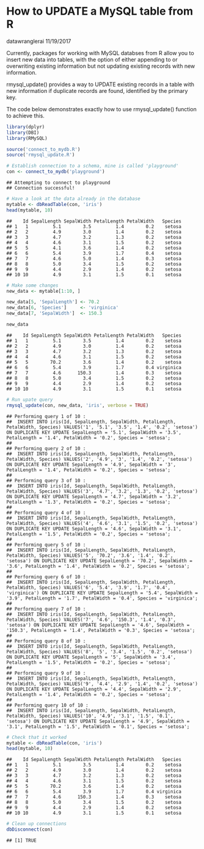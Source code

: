 How to UPDATE a MySQL table from R
================
datawranglerai
11/19/2017

Currently, packages for working with MySQL databses from R allow you to insert new data into tables, with the option of either appending to or overwriting existing information but not updating existing records with new information.

rmysql_update() provides a way to UPDATE existing records in a table with new information if duplicate records are found, identified by the primary key.

The code below demonstrates exactly how to use rmysql_update() function to achieve this.

``` r
library(dplyr)
library(DBI)
library(RMySQL)

source('connect_to_mydb.R')
source('rmysql_update.R')

# Establish connection to a schema, mine is called 'playground'
con <- connect_to_mydb('playground')
```

    ## Attempting to connect to playground 
    ## Connection successful!

``` r
# Have a look at the data already in the database
mytable <- dbReadTable(con, 'iris')
head(mytable, 10)
```

    ##    Id SepalLength SepalWidth PetalLength PetalWidth   Species
    ## 1   1         5.1        3.5         1.4        0.2    setosa
    ## 2   2         4.9        3.0         1.4        0.2    setosa
    ## 3   3         4.7        3.2         1.3        0.2    setosa
    ## 4   4         4.6        3.1         1.5        0.2    setosa
    ## 5   5         4.1        3.6         1.4        0.2    setosa
    ## 6   6         5.4        3.9         1.7        0.4    setosa
    ## 7   7         4.6        5.0         1.4        0.3    setosa
    ## 8   8         5.0        3.4         1.5        0.2    setosa
    ## 9   9         4.4        2.9         1.4        0.2    setosa
    ## 10 10         4.9        3.1         1.5        0.1    setosa

``` r
# Make some changes
new_data <- mytable[1:10, ]

new_data[5, 'SepalLength'] <- 70.2
new_data[6, 'Species']     <- 'virginica'
new_data[7, 'SepalWidth']  <- 150.3

new_data
```

    ##    Id SepalLength SepalWidth PetalLength PetalWidth   Species
    ## 1   1         5.1        3.5         1.4        0.2    setosa
    ## 2   2         4.9        3.0         1.4        0.2    setosa
    ## 3   3         4.7        3.2         1.3        0.2    setosa
    ## 4   4         4.6        3.1         1.5        0.2    setosa
    ## 5   5        70.2        3.6         1.4        0.2    setosa
    ## 6   6         5.4        3.9         1.7        0.4 virginica
    ## 7   7         4.6      150.3         1.4        0.3    setosa
    ## 8   8         5.0        3.4         1.5        0.2    setosa
    ## 9   9         4.4        2.9         1.4        0.2    setosa
    ## 10 10         4.9        3.1         1.5        0.1    setosa

``` r
# Run upate query
rmysql_update(con, new_data, 'iris', verbose = TRUE)
```

    ## Performing query 1 of 10 :
    ##  INSERT INTO iris(Id, SepalLength, SepalWidth, PetalLength, PetalWidth, Species) VALUES('1', '5.1', '3.5', '1.4', '0.2', 'setosa') ON DUPLICATE KEY UPDATE SepalLength = '5.1', SepalWidth = '3.5', PetalLength = '1.4', PetalWidth = '0.2', Species = 'setosa'; 
    ## 
    ## Performing query 2 of 10 :
    ##  INSERT INTO iris(Id, SepalLength, SepalWidth, PetalLength, PetalWidth, Species) VALUES('2', '4.9', '3', '1.4', '0.2', 'setosa') ON DUPLICATE KEY UPDATE SepalLength = '4.9', SepalWidth = '3', PetalLength = '1.4', PetalWidth = '0.2', Species = 'setosa'; 
    ## 
    ## Performing query 3 of 10 :
    ##  INSERT INTO iris(Id, SepalLength, SepalWidth, PetalLength, PetalWidth, Species) VALUES('3', '4.7', '3.2', '1.3', '0.2', 'setosa') ON DUPLICATE KEY UPDATE SepalLength = '4.7', SepalWidth = '3.2', PetalLength = '1.3', PetalWidth = '0.2', Species = 'setosa'; 
    ## 
    ## Performing query 4 of 10 :
    ##  INSERT INTO iris(Id, SepalLength, SepalWidth, PetalLength, PetalWidth, Species) VALUES('4', '4.6', '3.1', '1.5', '0.2', 'setosa') ON DUPLICATE KEY UPDATE SepalLength = '4.6', SepalWidth = '3.1', PetalLength = '1.5', PetalWidth = '0.2', Species = 'setosa'; 
    ## 
    ## Performing query 5 of 10 :
    ##  INSERT INTO iris(Id, SepalLength, SepalWidth, PetalLength, PetalWidth, Species) VALUES('5', '70.2', '3.6', '1.4', '0.2', 'setosa') ON DUPLICATE KEY UPDATE SepalLength = '70.2', SepalWidth = '3.6', PetalLength = '1.4', PetalWidth = '0.2', Species = 'setosa'; 
    ## 
    ## Performing query 6 of 10 :
    ##  INSERT INTO iris(Id, SepalLength, SepalWidth, PetalLength, PetalWidth, Species) VALUES('6', '5.4', '3.9', '1.7', '0.4', 'virginica') ON DUPLICATE KEY UPDATE SepalLength = '5.4', SepalWidth = '3.9', PetalLength = '1.7', PetalWidth = '0.4', Species = 'virginica'; 
    ## 
    ## Performing query 7 of 10 :
    ##  INSERT INTO iris(Id, SepalLength, SepalWidth, PetalLength, PetalWidth, Species) VALUES('7', '4.6', '150.3', '1.4', '0.3', 'setosa') ON DUPLICATE KEY UPDATE SepalLength = '4.6', SepalWidth = '150.3', PetalLength = '1.4', PetalWidth = '0.3', Species = 'setosa'; 
    ## 
    ## Performing query 8 of 10 :
    ##  INSERT INTO iris(Id, SepalLength, SepalWidth, PetalLength, PetalWidth, Species) VALUES('8', '5', '3.4', '1.5', '0.2', 'setosa') ON DUPLICATE KEY UPDATE SepalLength = '5', SepalWidth = '3.4', PetalLength = '1.5', PetalWidth = '0.2', Species = 'setosa'; 
    ## 
    ## Performing query 9 of 10 :
    ##  INSERT INTO iris(Id, SepalLength, SepalWidth, PetalLength, PetalWidth, Species) VALUES('9', '4.4', '2.9', '1.4', '0.2', 'setosa') ON DUPLICATE KEY UPDATE SepalLength = '4.4', SepalWidth = '2.9', PetalLength = '1.4', PetalWidth = '0.2', Species = 'setosa'; 
    ## 
    ## Performing query 10 of 10 :
    ##  INSERT INTO iris(Id, SepalLength, SepalWidth, PetalLength, PetalWidth, Species) VALUES('10', '4.9', '3.1', '1.5', '0.1', 'setosa') ON DUPLICATE KEY UPDATE SepalLength = '4.9', SepalWidth = '3.1', PetalLength = '1.5', PetalWidth = '0.1', Species = 'setosa';

``` r
# Check that it worked
mytable <- dbReadTable(con, 'iris')
head(mytable, 10)
```

    ##    Id SepalLength SepalWidth PetalLength PetalWidth   Species
    ## 1   1         5.1        3.5         1.4        0.2    setosa
    ## 2   2         4.9        3.0         1.4        0.2    setosa
    ## 3   3         4.7        3.2         1.3        0.2    setosa
    ## 4   4         4.6        3.1         1.5        0.2    setosa
    ## 5   5        70.2        3.6         1.4        0.2    setosa
    ## 6   6         5.4        3.9         1.7        0.4 virginica
    ## 7   7         4.6      150.3         1.4        0.3    setosa
    ## 8   8         5.0        3.4         1.5        0.2    setosa
    ## 9   9         4.4        2.9         1.4        0.2    setosa
    ## 10 10         4.9        3.1         1.5        0.1    setosa

``` r
# Clean up connections
dbDisconnect(con)
```

    ## [1] TRUE
